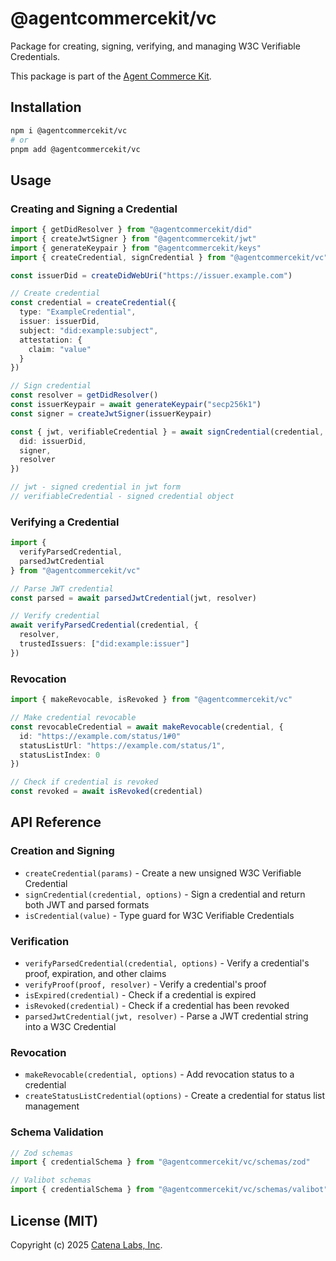 # @agentcommercekit/vc

Package for creating, signing, verifying, and managing W3C Verifiable Credentials.

This package is part of the [Agent Commerce Kit](https://www.agentcommercekit.com).

## Installation

```sh
npm i @agentcommercekit/vc
# or
pnpm add @agentcommercekit/vc
```

## Usage

### Creating and Signing a Credential

```ts
import { getDidResolver } from "@agentcommercekit/did"
import { createJwtSigner } from "@agentcommercekit/jwt"
import { generateKeypair } from "@agentcommercekit/keys"
import { createCredential, signCredential } from "@agentcommercekit/vc"

const issuerDid = createDidWebUri("https://issuer.example.com")

// Create credential
const credential = createCredential({
  type: "ExampleCredential",
  issuer: issuerDid,
  subject: "did:example:subject",
  attestation: {
    claim: "value"
  }
})

// Sign credential
const resolver = getDidResolver()
const issuerKeypair = await generateKeypair("secp256k1")
const signer = createJwtSigner(issuerKeypair)

const { jwt, verifiableCredential } = await signCredential(credential, {
  did: issuerDid,
  signer,
  resolver
})

// jwt - signed credential in jwt form
// verifiableCredential - signed credential object
```

### Verifying a Credential

```ts
import {
  verifyParsedCredential,
  parsedJwtCredential
} from "@agentcommercekit/vc"

// Parse JWT credential
const parsed = await parsedJwtCredential(jwt, resolver)

// Verify credential
await verifyParsedCredential(credential, {
  resolver,
  trustedIssuers: ["did:example:issuer"]
})
```

### Revocation

```ts
import { makeRevocable, isRevoked } from "@agentcommercekit/vc"

// Make credential revocable
const revocableCredential = await makeRevocable(credential, {
  id: "https://example.com/status/1#0"
  statusListUrl: "https://example.com/status/1",
  statusListIndex: 0
})

// Check if credential is revoked
const revoked = await isRevoked(credential)
```

## API Reference

### Creation and Signing

- `createCredential(params)` - Create a new unsigned W3C Verifiable Credential
- `signCredential(credential, options)` - Sign a credential and return both JWT and parsed formats
- `isCredential(value)` - Type guard for W3C Verifiable Credentials

### Verification

- `verifyParsedCredential(credential, options)` - Verify a credential's proof, expiration, and other claims
- `verifyProof(proof, resolver)` - Verify a credential's proof
- `isExpired(credential)` - Check if a credential is expired
- `isRevoked(credential)` - Check if a credential has been revoked
- `parsedJwtCredential(jwt, resolver)` - Parse a JWT credential string into a W3C Credential

### Revocation

- `makeRevocable(credential, options)` - Add revocation status to a credential
- `createStatusListCredential(options)` - Create a credential for status list management

### Schema Validation

```ts
// Zod schemas
import { credentialSchema } from "@agentcommercekit/vc/schemas/zod"

// Valibot schemas
import { credentialSchema } from "@agentcommercekit/vc/schemas/valibot"
```

## License (MIT)

Copyright (c) 2025 [Catena Labs, Inc](https://catenalabs.com).
